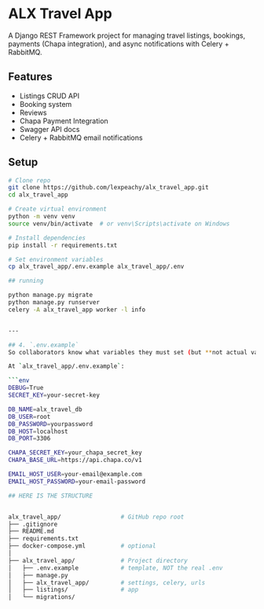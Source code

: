 # ALX Travel App

A Django REST Framework project for managing travel listings, bookings, payments (Chapa integration), and async notifications with Celery + RabbitMQ.

## Features
- Listings CRUD API
- Booking system
- Reviews
- Chapa Payment Integration
- Swagger API docs
- Celery + RabbitMQ email notifications

## Setup

```bash
# Clone repo
git clone https://github.com/lexpeachy/alx_travel_app.git
cd alx_travel_app

# Create virtual environment
python -m venv venv
source venv/bin/activate  # or venv\Scripts\activate on Windows

# Install dependencies
pip install -r requirements.txt

# Set environment variables
cp alx_travel_app/.env.example alx_travel_app/.env

## running

python manage.py migrate
python manage.py runserver
celery -A alx_travel_app worker -l info


---

## 4. `.env.example`  
So collaborators know what variables they must set (but **not actual values**).  

At `alx_travel_app/.env.example`:  

```env
DEBUG=True
SECRET_KEY=your-secret-key

DB_NAME=alx_travel_db
DB_USER=root
DB_PASSWORD=yourpassword
DB_HOST=localhost
DB_PORT=3306

CHAPA_SECRET_KEY=your_chapa_secret_key
CHAPA_BASE_URL=https://api.chapa.co/v1

EMAIL_HOST_USER=your-email@example.com
EMAIL_HOST_PASSWORD=your-email-password

## HERE IS THE STRUCTURE


alx_travel_app/                 # GitHub repo root
├── .gitignore
├── README.md
├── requirements.txt
├── docker-compose.yml          # optional
│
├── alx_travel_app/             # Project directory
│   ├── .env.example            # template, NOT the real .env
│   ├── manage.py
│   ├── alx_travel_app/         # settings, celery, urls
│   ├── listings/               # app
│   └── migrations/
